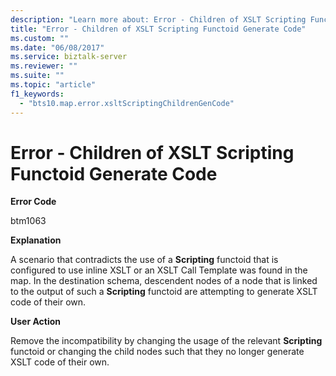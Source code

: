 ```yaml
---
description: "Learn more about: Error - Children of XSLT Scripting Functoid Generate Code"
title: "Error - Children of XSLT Scripting Functoid Generate Code"
ms.custom: ""
ms.date: "06/08/2017"
ms.service: biztalk-server
ms.reviewer: ""
ms.suite: ""
ms.topic: "article"
f1_keywords: 
  - "bts10.map.error.xsltScriptingChildrenGenCode"
---
```

# Error - Children of XSLT Scripting Functoid Generate Code
**Error Code**  
  
 btm1063  
  
 **Explanation**  
  
 A scenario that contradicts the use of a **Scripting** functoid that is configured to use inline XSLT or an XSLT Call Template was found in the map. In the destination schema, descendent nodes of a node that is linked to the output of such a **Scripting** functoid are attempting to generate XSLT code of their own.  
  
 **User Action**  
  
 Remove the incompatibility by changing the usage of the relevant **Scripting** functoid or changing the child nodes such that they no longer generate XSLT code of their own.
